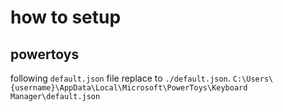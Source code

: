 # how to setup

## powertoys

following `default.json` file replace to `./default.json`.
`C:\Users\{username}\AppData\Local\Microsoft\PowerToys\Keyboard Manager\default.json`
